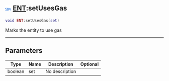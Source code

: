 ## ![server](../../.gitbook/assets/server.png) [ENT](https://iaswiki.rawr.dev/readme/ent):setUsesGas

```lua
void ENT:setUsesGas(set)
```

Marks the entity to use gas

------
## Parameters

| Type   | Name | Description | Optional |
| ------ | ---- | ----------- | -------: |
| boolean | set | No description |  |

